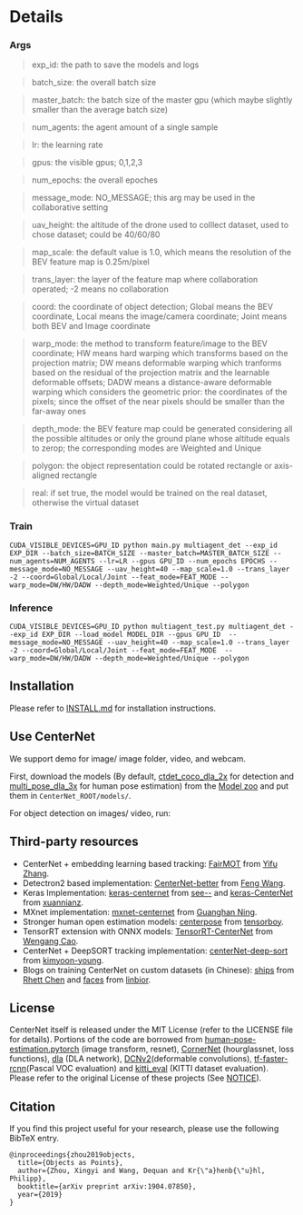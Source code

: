 # Details

### Args
> exp_id: the path to save the models and logs

> batch_size: the overall batch size

> master_batch: the batch size of the master gpu (which maybe slightly smaller than the average batch size)

> num_agents: the agent amount of a single sample

> lr: the learning rate

> gpus: the visible gpus; 0,1,2,3

> num_epochs: the overall epoches

> message_mode: NO_MESSAGE; this arg may be used in the collaborative setting

> uav_height: the altitude of the drone used to colllect dataset, used to chose dataset; could be 40/60/80

> map_scale: the default value is 1.0, which means the resolution of the BEV feature map is 0.25m/pixel

> trans_layer: the layer of the feature map where collaboration operated; -2 means no collaboration

> coord: the coordinate of object detection; Global means the BEV coordinate, Local means the image/camera coordinate; Joint means both BEV and Image coordinate

> warp_mode: the method to transform feature/image to the BEV coordinate; HW means hard warping which transforms based on the projection matrix; DW means deformable warping which tranforms based on the residual of the projection matrix and the learnable deformable offsets; DADW means a distance-aware deformable warping which considers the geometric prior: the coordinates of the pixels; since the offset of the near pixels should be smaller than the far-away ones

> depth_mode: the BEV feature map could be generated considering all the possible altitudes or only the ground plane whose altitude equals to zerop; the corresponding modes are Weighted and Unique

> polygon: the object representation could be rotated rectangle or axis-aligned rectangle

> real: if set true, the model would be trained on the real dataset, otherwise the virtual dataset

### Train
~~~
CUDA_VISIBLE_DEVICES=GPU_ID python main.py multiagent_det --exp_id EXP_DIR --batch_size=BATCH_SIZE --master_batch=MASTER_BATCH_SIZE --num_agents=NUM_AGENTS --lr=LR --gpus GPU_ID --num_epochs EPOCHS --message_mode=NO_MESSAGE --uav_height=40 --map_scale=1.0 --trans_layer -2 --coord=Global/Local/Joint --feat_mode=FEAT_MODE --warp_mode=DW/HW/DADW --depth_mode=Weighted/Unique --polygon
~~~

### Inference
~~~
CUDA_VISIBLE_DEVICES=GPU_ID python multiagent_test.py multiagent_det --exp_id EXP_DIR --load_model MODEL_DIR --gpus GPU_ID  --message_mode=NO_MESSAGE --uav_height=40 --map_scale=1.0 --trans_layer -2 --coord=Global/Local/Joint --feat_mode=FEAT_MODE  --warp_mode=DW/HW/DADW --depth_mode=Weighted/Unique --polygon
~~~


## Installation

Please refer to [INSTALL.md](readme/INSTALL.md) for installation instructions.

## Use CenterNet

We support demo for image/ image folder, video, and webcam. 

First, download the models (By default, [ctdet_coco_dla_2x](https://drive.google.com/open?id=1pl_-ael8wERdUREEnaIfqOV_VF2bEVRT) for detection and 
[multi_pose_dla_3x](https://drive.google.com/open?id=1PO1Ax_GDtjiemEmDVD7oPWwqQkUu28PI) for human pose estimation) 
from the [Model zoo](readme/MODEL_ZOO.md) and put them in `CenterNet_ROOT/models/`.

For object detection on images/ video, run:
## Third-party resources

- CenterNet + embedding learning based tracking: [FairMOT](https://github.com/ifzhang/FairMOT) from [Yifu Zhang](https://github.com/ifzhang).
- Detectron2 based implementation: [CenterNet-better](https://github.com/FateScript/CenterNet-better) from [Feng Wang](https://github.com/FateScript).
- Keras Implementation: [keras-centernet](https://github.com/see--/keras-centernet) from [see--](https://github.com/see--) and [keras-CenterNet](https://github.com/xuannianz/keras-CenterNet) from [xuannianz](https://github.com/xuannianz).
- MXnet implementation: [mxnet-centernet](https://github.com/Guanghan/mxnet-centernet) from [Guanghan Ning](https://github.com/Guanghan).
- Stronger human open estimation models: [centerpose](https://github.com/tensorboy/centerpose) from [tensorboy](https://github.com/tensorboy).
- TensorRT extension with ONNX models: [TensorRT-CenterNet](https://github.com/CaoWGG/TensorRT-CenterNet) from [Wengang Cao](https://github.com/CaoWGG).
- CenterNet + DeepSORT tracking implementation: [centerNet-deep-sort](https://github.com/kimyoon-young/centerNet-deep-sort) from [kimyoon-young](https://github.com/kimyoon-young).
- Blogs on training CenterNet on custom datasets (in Chinese): [ships](https://blog.csdn.net/weixin_42634342/article/details/97756458) from [Rhett Chen](https://blog.csdn.net/weixin_42634342) and [faces](https://blog.csdn.net/weixin_41765699/article/details/100118353) from [linbior](https://me.csdn.net/weixin_41765699).


## License

CenterNet itself is released under the MIT License (refer to the LICENSE file for details).
Portions of the code are borrowed from [human-pose-estimation.pytorch](https://github.com/Microsoft/human-pose-estimation.pytorch) (image transform, resnet), [CornerNet](https://github.com/princeton-vl/CornerNet) (hourglassnet, loss functions), [dla](https://github.com/ucbdrive/dla) (DLA network), [DCNv2](https://github.com/CharlesShang/DCNv2)(deformable convolutions), [tf-faster-rcnn](https://github.com/endernewton/tf-faster-rcnn)(Pascal VOC evaluation) and [kitti_eval](https://github.com/prclibo/kitti_eval) (KITTI dataset evaluation). Please refer to the original License of these projects (See [NOTICE](NOTICE)).

## Citation

If you find this project useful for your research, please use the following BibTeX entry.

    @inproceedings{zhou2019objects,
      title={Objects as Points},
      author={Zhou, Xingyi and Wang, Dequan and Kr{\"a}henb{\"u}hl, Philipp},
      booktitle={arXiv preprint arXiv:1904.07850},
      year={2019}
    }
